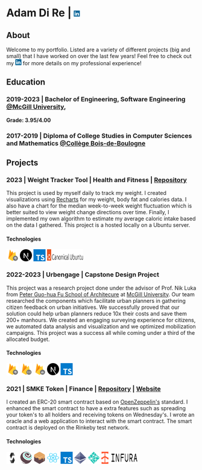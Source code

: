 # Adam Di Re | [<img height="16" width="16" src="img/logos/linkedin.svg" />](https://www.linkedin.com/in/adamdire/?locale=en_US)
## About
Welcome to my portfolio. Listed are a variety of different projects (big and small) that I have worked on over the last few years! Feel free to check out my [<img height="16" width="16" src="img/logos/linkedin.svg" />](https://www.linkedin.com/in/adamdire/?locale=en_US) for more details on my professional experience!

## Education
### __2019-2023__ | Bachelor of Engineering, Software Engineering [@McGill University](https://www.mcgill.ca/), 
**Grade: 3.95/4.00**
### __2017-2019__ | Diploma of College Studies in Computer Sciences and Mathematics [@Collège Bois-de-Boulogne](https://www.bdeb.qc.ca/)

## Projects
### 2023 | Weight Tracker Tool | Health and Fitness | [Repository](https://github.com/AdamMigliore/weight-analysis)

This project is used by myself daily to track my weight. I created visualizations using [Recharts](https://recharts.org/en-US/) for my weight, body fat and calories data. I also have a chart for the median week-to-week weight fluctuation which is better suited to view weight change directions over time. Finally, I implemented my own algorithm to estimate my average caloric intake based on the data I gathered. This project is a hosted locally on a Ubuntu server.

#### Technologies
[<img height="32" width="32" src="img/logos/firestore.svg" />](https://firebase.google.com/products/firestore)
[<img height="32" width="32" src="img/logos/nextjs.svg" />](https://nextjs.org/)
[<img height="32" width="32" src="img/logos/typescript.svg" />](https://www.typescriptlang.org/)
[<img height="32" width="96" src="img/logos/ubuntu.svg" />](https://ubuntu.com/)

<!--
### 2022 | Computer Vision Projects | 

#### Technologies
Python
Jupyter Notebook
OpenCV
Numpy

### 2022 | Espresso Tracker Backend | [Repository](https://github.com/AdamMigliore/ECSE437_Final_Project)

#### Technologies
PlanetScale
Railway
Github Actions
Prisma
TypeScript
-->

### 2022-2023 | Urbengage | Capstone Design Project
This project was a research project done under the advisor of Prof. Nik Luka from [Peter Guo-hua Fu School of Architecure](https://www.mcgill.ca/architecture/) at [McGill University](https://www.mcgill.ca/). Our team researched the components which facilitate urban planners in gathering citizen feedback on urban initiatives. We successfully proved that our solution could help urban planners reduce 10x their costs and save them 200+ manhours. We created an engaging surveying experience for citizens, we automated data analysis and visualization and we optimized mobilization campaigns. This project was a success all while coming under a third of the allocated budget.

#### Technologies
[<img height="32" width="32" src="img/logos/firestore.svg" />](https://firebase.google.com/products/firestore)
[<img height="32" width="32" src="img/logos/firestoreFunctions.svg" />](https://firebase.google.com/products/functions)
[<img height="32" width="32" src="img/logos/firebaseAuth.svg" />](https://firebase.google.com/products/auth)
[<img height="32" width="32" src="img/logos/nextjs.svg" />](https://nextjs.org/)
[<img height="32" width="32" src="img/logos/typescript.svg" />](https://www.typescriptlang.org/)

### 2021 | SMKE Token | Finance | [Repository](https://github.com/AdamMigliore/SmokeToken) | [Website](friendly-cray-c9d4b7.netlify.app)
I created an ERC-20 smart contract based on [OpenZeppelin's](https://www.openzeppelin.com/) standard. I enhanced the smart contract to have a extra features such as spreading your token's to all holders and receiving tokens on Wednesday's. I wrote an oracle and a web application to interact with the smart contract. The smart contract is deployed on the Rinkeby test network.

#### Technologies
[<img height="32" width="32" src="img/logos/solidity.svg" />](https://soliditylang.org/)
[<img height="32" width="32" src="img/logos/truffle.png" />](https://trufflesuite.com/)
[<img height="32" width="32" src="img/logos/ganache.png" />](https://trufflesuite.com/ganache/)
[<img height="32" width="32" src="img/logos/react.svg" />](https://react.dev/)
[<img height="32" width="32" src="img/logos/typescript.svg" />](https://www.typescriptlang.org/)
[<img height="32" width="32" src="img/logos/eth-diamond-purple.png" />](https://www.typescriptlang.org/)
[<img height="32" width="32" src="img/logos/netlify.svg" />](https://www.netlify.com/)
[<img height="32" width="96" src="img/logos/infura.svg" />](https://www.infura.io/)

<!-- ## GitHub Stats
[![Adam Di Re's GitHub stats](https://github-readme-stats.vercel.app/api/top-langs?username=adammigliore&hide=scss,css&theme=algolia&show_icons=true)](https://github.com/adammigliore) -->
